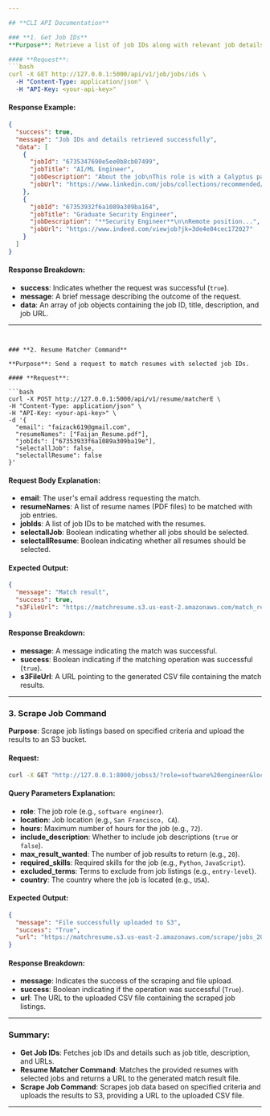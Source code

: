 ```yaml
---

## **CLI API Documentation**

### **1. Get Job IDs**
**Purpose**: Retrieve a list of job IDs along with relevant job details.

#### **Request**:
```bash
curl -X GET http://127.0.0.1:5000/api/v1/job/jobs/ids \
  -H "Content-Type: application/json" \
  -H "API-Key: <your-api-key>"
```

#### **Response Example**:
```json
{
  "success": true,
  "message": "Job IDs and details retrieved successfully",
  "data": [
    {
      "jobId": "6735347690e5ee0b8cb07499",
      "jobTitle": "AI/ML Engineer",
      "jobDescription": "About the job\nThis role is with a Calyptus partner.\n\n...",
      "jobUrl": "https://www.linkedin.com/jobs/collections/recommended/?currentJobId=4075475370"
    },
    {
      "jobId": "67353932f6a1089a309ba164",
      "jobTitle": "Graduate Security Engineer",
      "jobDescription": "**Security Engineer**\n\nRemote position...",
      "jobUrl": "https://www.indeed.com/viewjob?jk=3de4e04cec172027"
    }
  ]
}
```

#### **Response Breakdown**:
- **success**: Indicates whether the request was successful (`true`).
- **message**: A brief message describing the outcome of the request.
- **data**: An array of job objects containing the job ID, title, description, and job URL.

---
```


### **2. Resume Matcher Command**

**Purpose**: Send a request to match resumes with selected job IDs.

#### **Request**:

```bash
curl -X POST http://127.0.0.1:5000/api/v1/resume/matcherE \
-H "Content-Type: application/json" \
-H "API-Key: <your-api-key>" \
-d '{
  "email": "faizack619@gmail.com",
  "resumeNames": ["Faijan_Resume.pdf"],
  "jobIds": ["67353933f6a1089a309ba19e"],
  "selectallJob": false,
  "selectallResume": false
}'
```

#### **Request Body Explanation**:

- **email**: The user's email address requesting the match.
- **resumeNames**: A list of resume names (PDF files) to be matched with job entries.
- **jobIds**: A list of job IDs to be matched with the resumes.
- **selectallJob**: Boolean indicating whether all jobs should be selected.
- **selectallResume**: Boolean indicating whether all resumes should be selected.

#### **Expected Output**:

```json
{
  "message": "Match result",
  "success": true,
  "s3FileUrl": "https://matchresume.s3.us-east-2.amazonaws.com/match_results/match_results_1731620557999.csv"
}
```

#### **Response Breakdown**:

- **message**: A message indicating the match was successful.
- **success**: Boolean indicating if the matching operation was successful (`true`).
- **s3FileUrl**: A URL pointing to the generated CSV file containing the match results.

---

### **3. Scrape Job Command**

**Purpose**: Scrape job listings based on specified criteria and upload the results to an S3 bucket.

#### **Request**:

```bash
curl -X GET "http://127.0.0.1:8000/jobss3/?role=software%20engineer&location=San%20Francisco%2C%20CA&hours=72&include_description=true&max_result_wanted=20&required_skills=Python&required_skills=JavaScript&excluded_terms=entry-level&country=USA" -H "accept: application/json"
```

#### **Query Parameters Explanation**:

- **role**: The job role (e.g., `software engineer`).
- **location**: Job location (e.g., `San Francisco, CA`).
- **hours**: Maximum number of hours for the job (e.g., `72`).
- **include_description**: Whether to include job descriptions (`true` or `false`).
- **max_result_wanted**: The number of job results to return (e.g., `20`).
- **required_skills**: Required skills for the job (e.g., `Python`, `JavaScript`).
- **excluded_terms**: Terms to exclude from job listings (e.g., `entry-level`).
- **country**: The country where the job is located (e.g., `USA`).

#### **Expected Output**:

```json
{
  "message": "File successfully uploaded to S3",
  "success": "True",
  "url": "https://matchresume.s3.us-east-2.amazonaws.com/scrape/jobs_20241118_234100.csv"
}
```

#### **Response Breakdown**:

- **message**: Indicates the success of the scraping and file upload.
- **success**: Boolean indicating if the operation was successful (`True`).
- **url**: The URL to the uploaded CSV file containing the scraped job listings.

---

### **Summary**:

- **Get Job IDs**: Fetches job IDs and details such as job title, description, and URLs.
- **Resume Matcher Command**: Matches the provided resumes with selected jobs and returns a URL to the generated match result file.
- **Scrape Job Command**: Scrapes job data based on specified criteria and uploads the results to S3, providing a URL to the uploaded CSV file.

---
